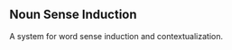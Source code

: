 Noun Sense Induction
--------------------

A system for word sense induction and contextualization.

